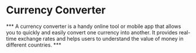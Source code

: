 # Currency Converter

*** A currency converter is a handy online tool or mobile app that allows you to quickly and easily convert one currency into another. It provides real-time exchange rates and helps users to understand the value of money in different countries. ***




